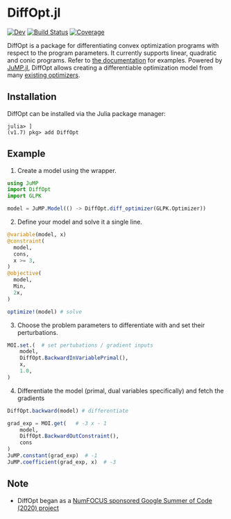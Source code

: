 # DiffOpt.jl

[![Dev](https://img.shields.io/badge/docs-dev-blue.svg)](https://jump.dev/DiffOpt.jl/dev)
[![Build Status](https://github.com/jump-dev/DiffOpt.jl/workflows/CI/badge.svg?branch=master)](https://github.com/jump-dev/DiffOpt.jl/actions?query=workflow%3ACI)
[![Coverage](https://codecov.io/gh/jump-dev/DiffOpt.jl/branch/master/graph/badge.svg)](https://codecov.io/gh/jump-dev/DiffOpt.jl)


DiffOpt is a package for differentiating convex optimization programs with respect to the program parameters. It currently supports linear, quadratic and conic programs. Refer to [the  documentation](https://jump.dev/DiffOpt.jl/dev) for examples. Powered by [JuMP.jl](https://jump.dev/DiffOpt.jl/dev), DiffOpt allows creating a differentiable optimization model from many
[existing optimizers](https://jump.dev/JuMP.jl/stable/installation/#Supported-solvers).


## Installation
DiffOpt can be installed via the Julia package manager:

```
julia> ]
(v1.7) pkg> add DiffOpt
```

## Example

1. Create a model using the wrapper.
```julia
using JuMP
import DiffOpt
import GLPK

model = JuMP.Model(() -> DiffOpt.diff_optimizer(GLPK.Optimizer))
```

2. Define your model and solve it a single line.
```julia
@variable(model, x)
@constraint(
  model,
  cons,
  x >= 3,
)
@objective(
  model,
  Min,
  2x,
)

optimize!(model) # solve
```

3. Choose the problem parameters to differentiate with and set their perturbations.
```julia
MOI.set.(  # set pertubations / gradient inputs
    model, 
    DiffOpt.BackwardInVariablePrimal(),
    x,
    1.0,
)
```

4. Differentiate the model (primal, dual variables specifically) and fetch the gradients
```julia
DiffOpt.backward(model) # differentiate

grad_exp = MOI.get(   # -3 x - 1
    model,
    DiffOpt.BackwardOutConstraint(),
    cons
)
JuMP.constant(grad_exp)  # -1
JuMP.coefficient(grad_exp, x)  # -3
```

<!-- Currently, DiffOpt supports two backends. If the optimization problem is of quadratic form i.e.
```
minimize_z z^T Q z / 2 + q^T z
subject to: Az = b,
            Gz ≤ h
```
then one can compute gradients by providing a backward pass vector
```julia
bpv = [1.0, 1.0]
grads = backward(diff, ["Q", "q", "h"], bpv)
```

Secondly, for a conic problem of the format:
```
minimize_x c^T x
subject to: Ax + b in K
```
where
- the objective is linear
- `K` is a Cartesian product of linear, semidefinite, second-order cones
then one can compute gradients by providing perturbations
```julia
grads = backward(diff, dA, db, dc)
``` -->


## Note

- DiffOpt began as a [NumFOCUS sponsored Google Summer of Code (2020) project](https://summerofcode.withgoogle.com/organizations/4727917315096576/?sp-page=2#5232064888045568)
